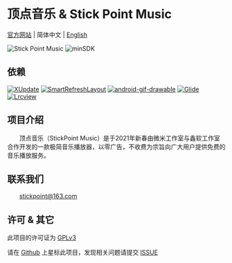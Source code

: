 # 顶点音乐 &amp; Stick Point Music
 [官方网站](https://stickpoint.github.io/ddmsuic.github.io/) | 简体中文 | [English]()

![Stick Point Music](https://img.shields.io/badge/Stick%20Point%20Music-1.5.4-informational?style=flat-square) ![minSDK](https://img.shields.io/badge/minSDK-v24-informational?style=flat-square&logo=android) 




##  依赖

[![XUpdate](https://img.shields.io/badge/XUpdate-2.0.7-brightgreen?style=flat-square&logo=github)](https://github.com/xuexiangjys/XUpdate)  [![SmartRefreshLayout](https://img.shields.io/badge/SmartRefreshLayout-2.0.3-brightgreen?style=flat-square&logo=github)](https://github.com/scwang90/SmartRefreshLayout) [![android-gif-drawable](https://img.shields.io/badge/android--gif--drawable-1.2.19-brightgreen?style=flat-square&logo=github)](https://github.com/koral--/android-gif-drawable) [![Glide](https://img.shields.io/badge/Glide-4.12.0-brightgreen?style=flat-square&logo=github)](https://github.com/bumptech/glide) [![Lrcview](https://img.shields.io/badge/Lrcview-2.2-brightgreen?style=flat-square&logo=github)](https://github.com/wangchenyan/lrcview)



## 项目介绍

&emsp;&emsp;顶点音乐（StickPoint Music）是于2021年新春由微米工作室与鑫软工作室合作开发的一款极简音乐播放器，以零广告，不收费为宗旨向广大用户提供免费的音乐播放服务。



## 联系我们

&emsp;&emsp;stickpoint@163.com



## 许可 & 其它

此项目的许可证为 [GPLv3](https://github.com/StickPoint/MusicCatch/blob/master/LICENSE)

请在 [Github](https://github.com/StickPoint/MusicCatch) 上星标此项目，发现相关问题请提交 [ISSUE](https://github.com/StickPoint/MusicCatch/issues/new)

